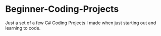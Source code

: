 # Beginner-Coding-Projects
Just a set of a few C# Coding Projects I made when just starting out and learning to code.


